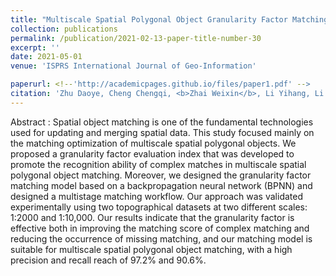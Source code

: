 ```yaml
---
title: "Multiscale Spatial Polygonal Object Granularity Factor Matching Method Based on BPNN"
collection: publications
permalink: /publication/2021-02-13-paper-title-number-30
excerpt: ''
date: 2021-05-01
venue: 'ISPRS International Journal of Geo-Information'

paperurl: <!--'http://academicpages.github.io/files/paper1.pdf' -->
citation: 'Zhu Daoye, Cheng Chengqi, <b>Zhai Weixin</b>, Li Yihang, Li Shizhong, Chen Bo. Multiscale Spatial Polygonal Object Granularity Factor Matching Method Based on BPNN [J]. <i>ISPRS International Journal of Geo-Information</i>, 2021, 10(2): 75.'
---
```



<!--This paper is about the number 1. The number 2 is left for future work.-->
Abstract : Spatial object matching is one of the fundamental technologies used for updating and merging spatial data. This study focused mainly on the matching optimization of multiscale spatial polygonal objects. We proposed a granularity factor evaluation index that was developed to promote the recognition ability of complex matches in multiscale spatial polygonal object matching. Moreover, we designed the granularity factor matching model based on a backpropagation neural network (BPNN) and designed a multistage matching workflow. Our approach was validated experimentally using two topographical datasets at two different scales: 1:2000 and 1:10,000. Our results indicate that the granularity factor is effective both in improving the matching score of complex matching and reducing the occurrence of missing matching, and our matching model is suitable for multiscale spatial polygonal object matching, with a high precision and recall reach of 97.2% and 90.6%.
<!--[Download paper here](http://academicpages.github.io/files/paper1.pdf)-->

<!--Recommended citation: Zhai W, Cheng C. Vagueness in spatial data: A grid-coding approach[C]. proceedings of the 2014 IEEE Geoscience and Remote Sensing Symposium, 2014. IEEE.-->

